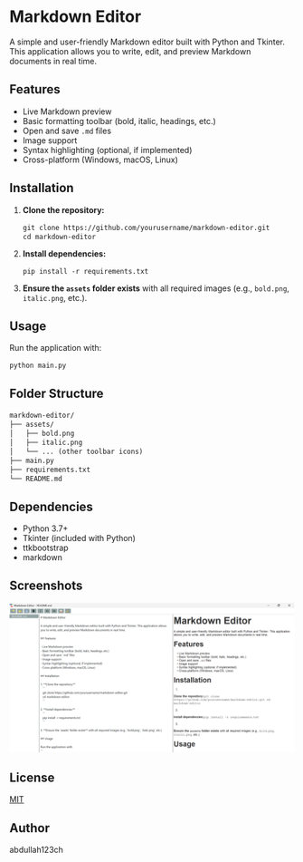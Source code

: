 # Markdown Editor

A simple and user-friendly Markdown editor built with Python and Tkinter. This application allows you to write, edit, and preview Markdown documents in real time.

## Features

- Live Markdown preview
- Basic formatting toolbar (bold, italic, headings, etc.)
- Open and save `.md` files
- Image support
- Syntax highlighting (optional, if implemented)
- Cross-platform (Windows, macOS, Linux)

## Installation

1. **Clone the repository:**
   ```
   git clone https://github.com/yourusername/markdown-editor.git
   cd markdown-editor
   ```

2. **Install dependencies:** 
   ```
   pip install -r requirements.txt
   ```

3. **Ensure the `assets` folder exists** with all required images (e.g., `bold.png`, `italic.png`, etc.).

## Usage

Run the application with:
```
python main.py
```

## Folder Structure

```
markdown-editor/
├── assets/
│   ├── bold.png
│   ├── italic.png
│   └── ... (other toolbar icons)
├── main.py
├── requirements.txt
└── README.md
```

## Dependencies

- Python 3.7+
- Tkinter (included with Python)
- ttkbootstrap
- markdown

## Screenshots

![Markdown Editor Preview](assets/preview.png)

## License

[MIT](LICENSE)

## Author

abdullah123ch


